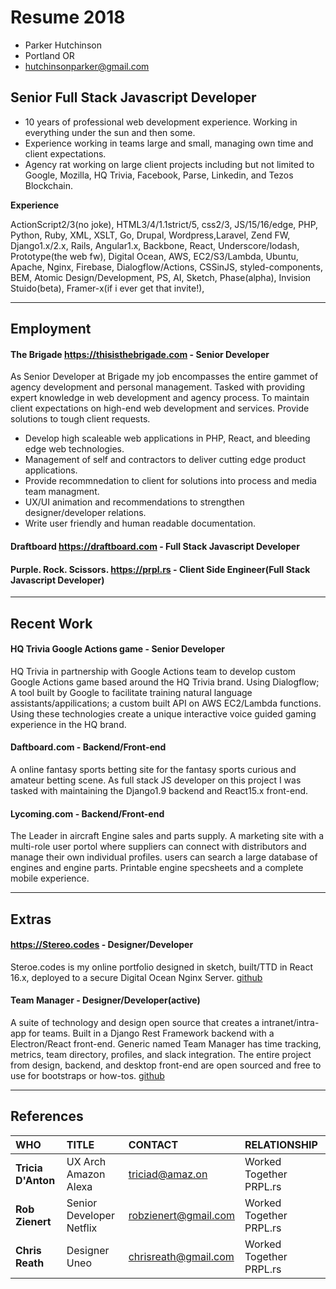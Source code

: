 # Resume 2018

* Parker Hutchinson
* Portland OR
* hutchinsonparker@gmail.com

## Senior Full Stack Javascript Developer

* 10 years of professional web development experience. Working in everything under the sun and then some. 
* Experience working in teams large and small, managing own time and client expectations. 
* Agency rat working on large client projects including but not limited to Google, Mozilla, HQ Trivia, Facebook, Parse, Linkedin, and Tezos Blockchain. 

**Experience**

ActionScript2/3(no joke), HTML3/4/1.1strict/5, css2/3, JS/15/16/edge, PHP, Python, Ruby, XML, XSLT, Go, Drupal, Wordpress,Laravel, Zend FW, Django1.x/2.x, Rails, Angular1.x, Backbone, React, Underscore/lodash, Prototype(the web fw), Digital Ocean, AWS, EC2/S3/Lambda, Ubuntu, Apache, Nginx, Firebase, Dialogflow/Actions, CSSinJS, styled-components, BEM, Atomic Design/Development, PS, AI, Sketch, Phase(alpha), Invision Stuido(beta), Framer-x(if i ever get that invite!), 

___


## Employment

#### The Brigade https://thisisthebrigade.com - Senior Developer
As Senior Developer at Brigade my job encompasses the entire gammet of agency development and personal management. Tasked with providing expert knowledge in web development and agency process. To maintain client expectations on high-end web development and services. Provide solutions to tough client requests. 

* Develop high scaleable web applications in PHP, React, and bleeding edge web technologies.
* Management of self and contractors to deliver cutting edge product applications.
* Provide recommnedation to client for solutions into process and media team managment.
* UX/UI animation and recommendations to strengthen designer/developer relations.
* Write user friendly and human readable documentation.


#### Draftboard https://draftboard.com - Full Stack Javascript Developer



#### Purple. Rock. Scissors. https://prpl.rs - Client Side Engineer(Full Stack Javascript Developer)



---

## Recent Work


#### HQ Trivia Google Actions game - Senior Developer
HQ Trivia in partnership with Google Actions team to develop custom Google Actions game based around the HQ Trivia brand.
Using Dialogflow; A tool built by Google to facilitate training natural language assistants/appilications; a custom built API on AWS EC2/Lambda functions. Using these technologies create a unique interactive voice guided gaming experience in the HQ brand.

#### Daftboard.com - Backend/Front-end
A online fantasy sports betting site for the fantasy sports curious and amateur betting scene. As full stack JS developer on this project I was tasked with maintaining the Django1.9 backend and React15.x front-end. 

#### Lycoming.com - Backend/Front-end
The Leader in aircraft Engine sales and parts supply. A marketing site with a multi-role user portol where suppliers can connect with distributors and manage their own individual profiles. users can search a large database of engines and engine parts. Printable engine specsheets and a complete mobile experience. 

---

## Extras

#### https://Stereo.codes - Designer/Developer
Steroe.codes is my online portfolio designed in sketch, built/TTD in React 16.x, deployed to a secure Digital Ocean Nginx Server. [github](https://github.com/stereocodes/stereo)

#### Team Manager - Designer/Developer(active)
A suite of technology and design open source that creates a intranet/intra-app for teams. Built in a Django Rest Framework backend with a Electron/React front-end. Generic named Team Manager has time tracking, metrics, team directory, profiles, and slack integration. The entire project from design, backend, and desktop front-end are open sourced and free to use for bootstraps or how-tos. [github](https://github.com/stereocodes/teamtracker-design/blob/master/app-boards.md)


---

## References

| WHO | TITLE | CONTACT | RELATIONSHIP |
| :---  | :---  | :---  | :---  |
| **Tricia D'Anton** | UX Arch Amazon Alexa | triciad@amaz.on | Worked Together PRPL.rs |
| **Rob Zienert** | Senior Developer Netflix | robzienert@gmail.com | Worked Together PRPL.rs |
| **Chris Reath** | Designer Uneo | chrisreath@gmail.com | Worked Together PRPL.rs |